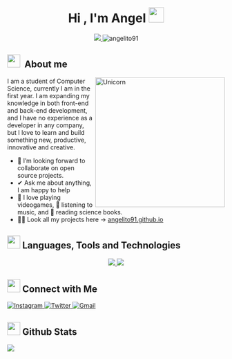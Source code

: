 <h1 align="center"><b>Hi , I'm Angel </b><img src="https://media.giphy.com/media/hvRJCLFzcasrR4ia7z/giphy.gif" width="35"></h1>
<!--  -->

<div align="center">
  <a href="https://committers.top/cuba#Angelito91">
    <img src="https://user-badge.committers.top/cuba/Angelito91.svg" />
  </a>
  <img src="https://komarev.com/ghpvc/?username=angelito91&label=Profile%20views&color=blueviolet&style=flat" alt="angelito91" />
</div>

## <img src="https://media.giphy.com/media/ObNTw8Uzwy6KQ/giphy.gif" width="30px">&nbsp; About me

<img align="right" width=300px alt="Unicorn" src="https://c.tenor.com/GN73MKBawZYAAAAi/busy-cute.gif" />

I am a student of Computer Science, currently I am in the first year. I am expanding my knowledge in both front-end and back-end development, and I have no experience as a developer in any company, but I love to learn and build something new, productive, innovative and creative.
- 👯 I’m looking forward to collaborate on open source projects.
- ✔ Ask me about anything, I am happy to help<br>
- 💜 I love playing videogames, 🎵 listening to music, and 📖 reading science books.
- 👨‍💻 Look all my projects here -> <a href="https://angelito91.github.io">angelito91.github.io</a>

## <img src="https://media2.giphy.com/media/QssGEmpkyEOhBCb7e1/giphy.gif?cid=ecf05e47a0n3gi1bfqntqmob8g9aid1oyj2wr3ds3mg700bl&rid=giphy.gif" width=30px> Languages, Tools and Technologies 

<p align="center">
  <a href="https://skillicons.dev">
    <img src="https://skillicons.dev/icons?i=html,css,tailwind,js,ts,react,svelte,astro,nodejs,express" />
    <img src="https://skillicons.dev/icons?i=py,c,cpp,rust,php,mysql,sqlite,unrealgit,github,linux,vscode" />
  </a>
</p>

## <img src="https://media.giphy.com/media/LnQjpWaON8nhr21vNW/giphy.gif" width='30'> <b>Connect with Me</b>

<a href="https://www.instagram.com/angelalberto360" >
  <img src="https://skillicons.dev/icons?i=instagram" alt="Instagram">
</a>
<a href="https://twitter.com/Angelito23756">
    <img src="https://skillicons.dev/icons?i=twitter" alt="Twitter">
</a>
<a href="mailto:portuondoangel@gmail.com">
  <img src="https://skillicons.dev/icons?i=gmail" alt="Gmail">
</a>

## <img src="https://media.giphy.com/media/iY8CRBdQXODJSCERIr/giphy.gif" width="30"> <b>Github Stats</b>

[![](https://github-readme-stats.vercel.app/api?username=Angelito91&show_icons=true&theme=tokyonight&hide_border=true&locale=en)](https://github.com/Angelito91)
